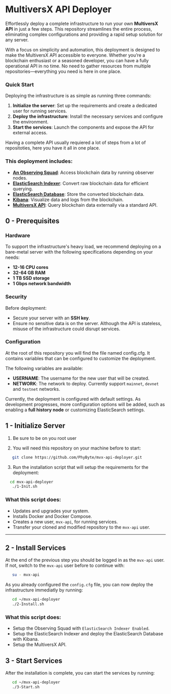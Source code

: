 # MultiversX API Deployer

Effortlessly deploy a complete infrastructure to run your own **MultiversX API** in just a few steps. This repository streamlines the entire process, eliminating complex configurations and providing a rapid setup solution for any server.

With a focus on simplicity and automation, this deployment is designed to make the MultiversX API accessible to everyone. Whether you’re a blockchain enthusiast or a seasoned developer, you can have a fully operational API in no time. No need to gather resources from multiple repositories—everything you need is here in one place.

### **Quick Start**
Deploying the infrastructure is as simple as running three commands:
1. **Initialize the server**: Set up the requirements and create a dedicated user for running services.
2. **Deploy the infrastructure**: Install the necessary services and configure the environment.
3. **Start the services**: Launch the components and expose the API for external access.


Having a complete API usually requiered a lot of steps from a lot of repositoties, here you have it all in one place.

### **This deployment includes:**
- [**An Observing Squad**](https://docs.multiversx.com/integrators/observing-squad): Access blockchain data by running observer nodes.
- [**ElasticSearch Indexer**](https://docs.multiversx.com/sdk-and-tools/indexer/#observer-client): Convert raw blockchain data for efficient querying.
- [**ElasticSearch Database**](https://github.com/elastic/elasticsearch): Store the converted blockchain data.
- [**Kibana**](https://github.com/elastic/kibana): Visualize data and logs from the blockchain.
- [**MultiversX API**](https://docs.multiversx.com/sdk-and-tools/rest-api/multiversx-api): Query blockchain data externally via a standard API.


## **0 - Prerequisites**

### **Hardware**
To support the infrastructure's heavy load, we recommend deploying on a bare-metal server with the following specifications depending on your needs:

- **12-16 CPU cores**
- **32-64 GB RAM**
- **1 TB SSD storage**
- **1 Gbps network bandwidth**

### **Security**
Before deployment:
- Secure your server with an **SSH key**.
- Ensure no sensitive data is on the server. Although the API is stateless, misuse of the infrastructure could disrupt services.

### **Configuration**
At the root of this repository you will find the file named config.cfg. It contains variables that can be configured to customize the deployment.

The following variables are available:
- **USERNAME**: The username for the new user that will be created.
- **NETWORK**: The network to deploy. Currently support `mainnet`, `devnet` and `testnet` networks.

Currently, the deployment is configured with default settings. As development progresses, more configuration options will be added, such as enabling a **full history node** or customizing ElasticSearch settings.

## **1 - Initialize Server**

1. Be sure to be on you root user

2. You will need this repository on your machine before to start:
```bash
   git clone https://github.com/PhyByte/mvx-api-deployer.git
```

3. Run the installation script that will setup the requirements for the deployment:
```bash
  cd mvx-api-deployer
   ./1-Init.sh
```

### **What this script does:**
- Updates and upgrades your system.
- Installs Docker and Docker Compose.
- Creates a new user, `mvx-api`, for running services.
- Transfer your cloned and modified repository to the `mvx-api` user.

---

## **2 - Install Services**

At the end of the previous step you should be logged in as the `mvx-api` user. If not, switch to the `mvx-api` user before to continue with:
```bash
   su - mvx-api
```

As you already configured the `config.cfg` file, you can now deploy the infrastructure immediatly by running: 
```bash
   cd ~/mvx-api-deployer
   ./2-Install.sh
 ```


### **What this script does:**
- Setup the Observing Squad with `ElasticSearch Indexer Enabled`.
- Setup the ElasticSearch Indexer and deploy the ElasticSearch Database with Kibana.
- Setup the MultiversX API.



## **3 - Start Services**

After the installation is complete, you can start the services by running:
```bash
   cd ~/mvx-api-deployer
   ./3-Start.sh
```

